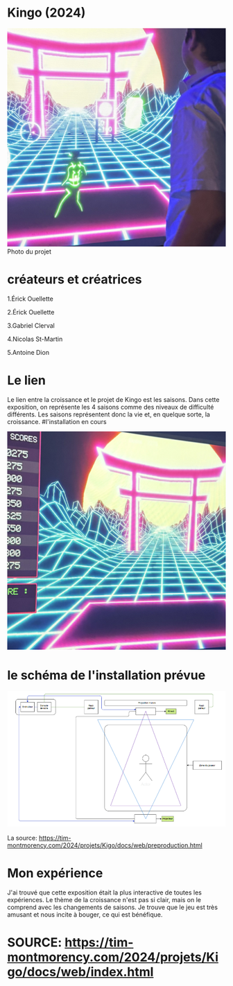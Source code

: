 # Kingo (2024)

![photo](images/Kingo.jpg)
Photo du projet

# créateurs et créatrices
1.Érick Ouellette

2.Érick Ouellette

3.Gabriel Clerval

4.Nicolas St-Martin

5.Antoine Dion

# Le lien
Le lien entre la croissance et le projet de Kingo est les saisons. Dans cette exposition, on représente les 4 saisons comme des niveaux de difficulté différents. Les saisons représentent donc la vie et, en quelque sorte, la croissance.
#l'installation en cours

![photo](images/Kingo_2.jpg)

# le schéma de l'installation prévue


![photo](images/plantation_technique_kingo.png)

La source: https://tim-montmorency.com/2024/projets/Kigo/docs/web/preproduction.html

# Mon expérience
 J'ai trouvé que cette exposition était la plus interactive de toutes les expériences. Le thème de la croissance n'est pas si clair, mais on le comprend avec les changements de saisons. Je trouve que le jeu est très amusant et nous incite à bouger, ce qui est bénéfique.

 # SOURCE: https://tim-montmorency.com/2024/projets/Kigo/docs/web/index.html
